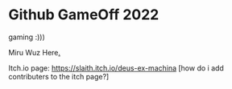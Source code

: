 # Github GameOff 2022
gaming :)))



















Miru Wuz Here<a href="https://mirrormiru.github.io/MiruWeb/">.</a>

Itch.io page: https://slaith.itch.io/deus-ex-machina
[how do i add contributers to the itch page?]
